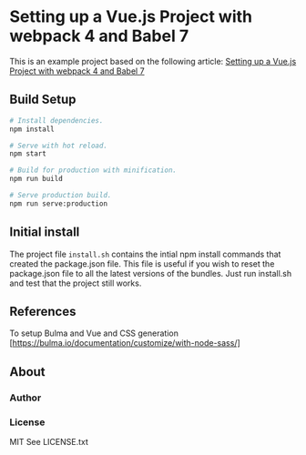 # Setting up a Vue.js Project with webpack 4 and Babel 7

This is an example project based on the
following article: [Setting up a Vue.js Project with webpack 4 and Babel 7](https://markus.oberlehner.net/blog/setting-up-a-vue-project-with-webpack-4-and-babel-7/)

## Build Setup

``` bash
# Install dependencies.
npm install

# Serve with hot reload.
npm start

# Build for production with minification.
npm run build

# Serve production build.
npm run serve:production
```
## Initial install
The project file ```install.sh``` contains the intial npm install commands that created the package.json file.
This file is useful if you wish to reset the package.json file to all the latest versions of the bundles.
Just run install.sh and test that the project still works.

## References
To setup Bulma and Vue and CSS generation [https://bulma.io/documentation/customize/with-node-sass/]

## About

### Author

### License

MIT  See LICENSE.txt
